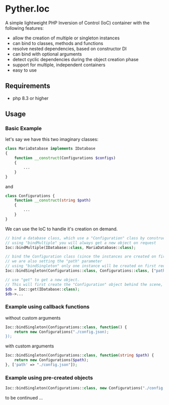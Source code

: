 # Pyther.Ioc

A simple lightweight PHP Inversion of Control (IoC) container with the following features:

- allow the creation of multiple or singleton instances
- can bind to classes, methods and functions
- resolve nested dependencies, based on constructor DI
- can bind with optional arguments
- detect cyclic dependencies during the object creation phase
- support for multiple, independent containers
- easy to use

## Requirements
- php 8.3 or higher

## Usage

### Basic Example
let's say we have this two imaginary classes:
```php
class MariaDatabase implements IDatabase
{
    function __construct(Configurations $configs)
    {
        ...
    }
}
```
and
```php
class Configurations {
    function __construct(string $path)
    {
        ...
    }
}
```

We can use the IoC to handle it's creation on demand.

```php
// bind a database class, which use a "Configuration" class by constructor DI
// using "bindMultiple" you will always get a new object on request
Ioc::bindMultiple(IDatabase::class, MariaDatabase::class);

// bind the Configuration class (since the instances are created on first use, the order doesn't matter)
// we are also setting the "path" parameter
// using "bindSingleton" only one instance will be created on first request
Ioc::bindSingleton(Configurations::class, Configurations::class, ["path" => "./config.json"]);

// use "get" to get a new object.
// This will first create the "Configuration" object behind the scene, used by the Database class.
$db = Ioc::get(IDatabase::class);
$db->...
```

### Example using callback functions

without custom arguments
```php
Ioc::bindSingleton(Configurations::class, function() {
    return new Configurations("./config.json);
});
```

with custom arguments
```php
Ioc::bindSingleton(Configurations::class, function(string $path) {
    return new Configurations($path);
}, ['path' => "./config.json"]);
```

### Example using pre-created objects
```php
Ioc::bindSingleton(Configurations::class, new Configurations("./config.json"));
```

to be continued ...